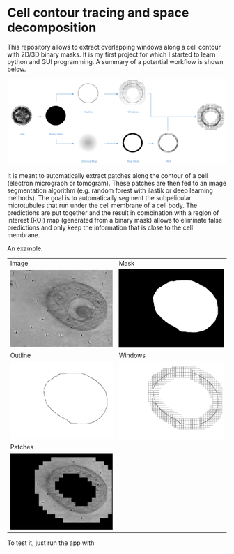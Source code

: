 # Cell contour tracing and space decomposition

This repository allows to extract overlapping windows along a cell contour with 2D/3D binary masks.
It is my first project for which I started to learn python and GUI programming.
A summary of a potential workflow is shown below.

![workflow](images/workflow.png)

It is meant to automatically extract patches along the contour of a cell (electron micrograph or tomogram).
These patches are then fed to an image segmentation algorithm (e.g. random forest with ilastik or deep learning methods).
The goal is to automatically segment the subpelicular microtubules that run under the cell membrane of a cell body.
The predictions are put together and the result in combination with a region of interest (ROI) map (generated from a binary mask) allows to eliminate false predictions and only keep the information that is close to the cell membrane. 

An example:

<table>
  <tr>
    <td>Image</td>
    <td>Mask</td>
  </tr>
  <tr>
    <td><img src="/images/img.png" ></td>
    <td><img src="/images/mask.png" ></td>
  </tr>
  <tr>
    <td>Outline</td>
    <td>Windows</td>
  </tr>
  <tr>
    <td><img src="/images/outline.png" ></td>
    <td><img src="/images/windows.png" ></td>
  </tr>
  <tr>
    <td>Patches</td>
    <td></td>
  </tr>
  <tr>
    <td><img src="/images/recreation.png" ></td>
  </tr>

 </table>

To test it, just run the app with
